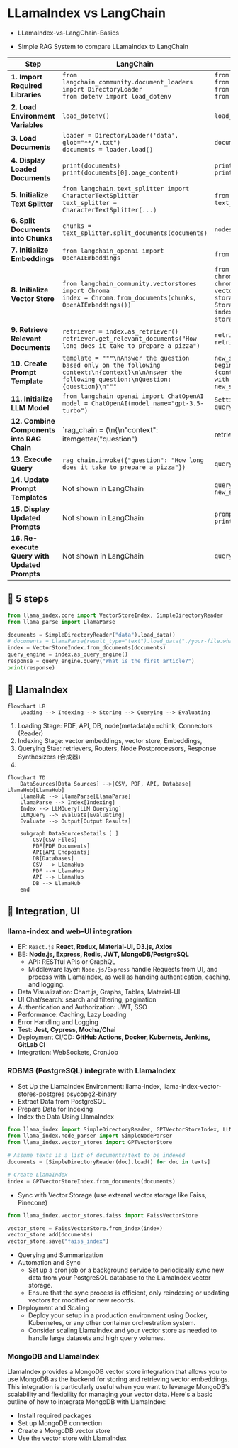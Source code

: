 # LLamaIndex vs LangChain

- LLamaIndex-vs-LangChain-Basics

- Simple RAG System to compare LLamaIndex to LangChain

| **Step**                                 | **LangChain**                                                                                                         | **LlamaIndex**                                                                                                              |
|------------------------------------------|-----------------------------------------------------------------------------------------------------------------------|-----------------------------------------------------------------------------------------------------------------------------|
| **1. Import Required Libraries**         | `from langchain_community.document_loaders import DirectoryLoader`<br>`from dotenv import load_dotenv`                 | `from llama_index.core import VectorStoreIndex, SimpleDirectoryReader`<br>`from llama_index.llms.openai import OpenAI`<br>`from llama_index.core import Settings`<br>`from dotenv import load_dotenv` |
| **2. Load Environment Variables**        | `load_dotenv()`                                                                                                       | `load_dotenv()`                                                                                                             |
| **3. Load Documents**                    | `loader = DirectoryLoader('data', glob="**/*.txt")`<br>`documents = loader.load()`                                     | `documents = SimpleDirectoryReader("data").load_data()`                                                                     |
| **4. Display Loaded Documents**          | `print(documents)`<br>`print(documents[0].page_content)`                                                              | `print(documents)`<br>`print(documents[0].text)`                                                                            |
| **5. Initialize Text Splitter**          | `from langchain.text_splitter import CharacterTextSplitter`<br>`text_splitter = CharacterTextSplitter(...)`           | `from llama_index.core.node_parser import SentenceSplitter`<br>`text_splitter = SentenceSplitter(...)`                      |
| **6. Split Documents into Chunks**       | `chunks = text_splitter.split_documents(documents)`                                                                   | `nodes = text_splitter.get_nodes_from_documents(documents=documents)`                                                       |
| **7. Initialize Embeddings**             | `from langchain_openai import OpenAIEmbeddings`                                                                       | `from llama_index.embeddings.openai import OpenAIEmbedding`                                                                 |
| **8. Initialize Vector Store**           | `from langchain_community.vectorstores import Chroma`<br>`index = Chroma.from_documents(chunks, OpenAIEmbeddings())`  | `from llama_index.vector_stores.chroma import ChromaVectorStore`<br>`chroma_client = chromadb.EphemeralClient()`<br>`chroma_collection = chroma_client.create_collection("tes1233t")`<br>`vector_store = ChromaVectorStore(chroma_collection=chroma_collection)`<br>`storage_context = StorageContext.from_defaults(vector_store=vector_store)`<br>`index = VectorStoreIndex.from_documents(documents, storage_context=storage_context, embed_model=OpenAIEmbedding())` |
| **9. Retrieve Relevant Documents**       | `retriever = index.as_retriever()`<br>`retriever.get_relevant_documents("How long does it take to prepare a pizza")`  | `retriever = index.as_retriever()`<br>`retriever.retrieve("How long does it take to prepare a pizza")`                                                           |
| **10. Create Prompt Template**           | `template = """\nAnswer the question based only on the following context:\n{context}\n\nAnswer the following question:\nQuestion: {question}\n"""` | `new_summary_tmpl_str = (\n"You always say 'Hello my friend' at the beginning of your answer. Below you find data from a database\\n"\n"{context_str}\\n"\n"Take that context and try to answer the question with it."\n"Query: {query_str}\\n"Answer: "\n)`<br>`new_summary_tmpl = PromptTemplate(new_summary_tmpl_str)` |
| **11. Initialize LLM Model**             | `from langchain_openai import ChatOpenAI`<br>`model = ChatOpenAI(model_name="gpt-3.5-turbo")`                         | `Settings.llm = OpenAI(model="gpt-3.5-turbo")`<br>`query_engine = index.as_query_engine(llm=Settings.llm)`                                                      |
| **12. Combine Components into RAG Chain**| `rag_chain = (\n{\n"context": itemgetter("question") | retriever,\n"question": itemgetter("question")\n}\n| prompt\n| model\n| StrOutputParser()\n)`  | Not explicitly combined in this format, but similar steps are performed using `query_engine` and updated prompts.                                               |
| **13. Execute Query**                    | `rag_chain.invoke({"question": "How long does it take to prepare a pizza"})`                                          | `query_engine.query("How long does it take to prepare a pizza")`                                                                 |
| **14. Update Prompt Templates**          | Not shown in LangChain                                                                                                 | `query_engine.update_prompts(\n{"response_synthesizer:text_qa_template": new_summary_tmpl})`                                                                      |
| **15. Display Updated Prompts**          | Not shown in LangChain                                                                                                 | `prompts_dict = query_engine.get_prompts()`<br>`print(prompts_dict)`                                                                                              |
| **16. Re-execute Query with Updated Prompts** | Not shown in LangChain                                                                                                 | `query_engine.query("How long does it take to prepare a pizza")`                                                                 |



## 📖 5 steps

```python
from llama_index.core import VectorStoreIndex, SimpleDirectoryReader
from llama_parse import LlamaParse

documents = SimpleDirectoryReader("data").load_data()
# documents = LlamaParse(result_type="text").load_data("./your-file.whatever")
index = VectorStoreIndex.from_documents(documents)
query_engine = index.as_query_engine()
response = query_engine.query("What is the first article?")
print(response)
```


## 📖 LlamaIndex

```mermaid
flowchart LR
    Loading --> Indexing --> Storing --> Querying --> Evaluating
```


1. Loading Stage: PDF, API, DB, node(metadata)==chink, Connectors (Reader)
2. Indexing Stage: vector embeddings, vector store, Embeddings,
3. Querying Stae: retrievers, Routers, Node Postprocessors, Response Synthesizers (合成器)
4.

```mermaid
flowchart TD
    DataSources[Data Sources] -->|CSV, PDF, API, Database| LlamaHub[LlamaHub]
    LlamaHub --> LlamaParse[LlamaParse]
    LlamaParse --> Index[Indexing]
    Index --> LLMQuery[LLM Querying]
    LLMQuery --> Evaluate[Evaluating]
    Evaluate --> Output[Output Results]

    subgraph DataSourcesDetails [ ]
        CSV[CSV Files]
        PDF[PDF Documents]
        API[API Endpoints]
        DB[Databases]
        CSV --> LlamaHub
        PDF --> LlamaHub
        API --> LlamaHub
        DB --> LlamaHub
    end
```


## 📖 Integration, UI

### llama-index and web-UI integration

- EF: `React.js`  **React, Redux, Material-UI, D3.js, Axios**
- BE: **Node.js, Express, Redis, JWT, MongoDB/PostgreSQL**
    * API: RESTful APIs or GraphQL
    * Middleware layer: `Node.js/Express` handle Requests from UI, and process with LlamaIndex, as well as handing authentication, caching, and logging.
- Data Visualization: Chart.js, Graphs, Tables, Material-UI
- UI Chat/search: search and filtering, pagination
- Authentication and Authorization: JWT, SSO
- Performance: Caching, Lazy Loading
- Error Handling and Logging
- Test: **Jest, Cypress, Mocha/Chai**
- Deployment CI/CD: **GitHub Actions, Docker, Kubernets, Jenkins, GitLab CI**
- Integration: WebSockets, CronJob


### RDBMS (PostgreSQL) integrate with LlamaIndex

- Set Up the LlamaIndex Environment: llama-index, llama-index-vector-stores-postgres psycopg2-binary
- Extract Data from PostgreSQL
- Prepare Data for Indexing
- Index the Data Using LlamaIndex

```python
from llama_index import SimpleDirectoryReader, GPTVectorStoreIndex, LLMPredictor, PromptHelper
from llama_index.node_parser import SimpleNodeParser
from llama_index.vector_stores import GPTVectorStore

# Assume texts is a list of documents/text to be indexed
documents = [SimpleDirectoryReader(doc).load() for doc in texts]

# Create LlamaIndex
index = GPTVectorStoreIndex.from_documents(documents)
```

- Sync with Vector Storage (use external vector storage like Faiss, Pinecone)

```python
from llama_index.vector_stores.faiss import FaissVectorStore

vector_store = FaissVectorStore.from_index(index)
vector_store.add(documents)
vector_store.save("faiss_index")
```

- Querying and Summarization
- Automation and Sync
  * Set up a cron job or a background service to periodically sync new data from your PostgreSQL database to the LlamaIndex vector storage.
  * Ensure that the sync process is efficient, only reindexing or updating vectors for modified or new records.
- Deployment and Scaling
  * Deploy your setup in a production environment using Docker, Kubernetes, or any other container orchestration system.
  * Consider scaling LlamaIndex and your vector store as needed to handle large datasets and high query volumes.


### MongoDB and LlamaIndex

LlamaIndex provides a MongoDB vector store integration that allows you to use MongoDB as the backend for storing and retrieving vector embeddings. This integration is particularly useful when you want to leverage MongoDB's scalability and flexibility for managing your vector data.
Here's a basic outline of how to integrate MongoDB with LlamaIndex:

- Install required packages
- Set up MongoDB connection
- Create a MongoDB vector store
- Use the vector store with LlamaIndex

